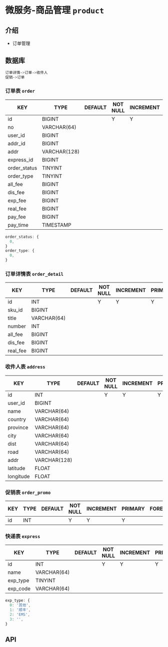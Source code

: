 # 微服务-商品管理 `product`

## 介绍

- 订单管理

## 数据库

```sh
订单详情->订单->收件人
促销->订单
```

### 订单表 `order`

| KEY          | TYPE         | DEFAULT | NOT NULL | INCREMENT | PRIMARY | FOREIGN | NOTICE |
|--------------|--------------|---------|----------|-----------|---------|---------|--------|
| id           | BIGINT       |         | Y        | Y         | Y       |         |        |
| no           | VARCHAR(64)  |         |          |           |         |         |        |
| user_id      | BIGINT       |         |          |           |         |         |        |
| addr_id      | BIGINT       |         |          |           |         |         |        |
| addr         | VARCHAR(128) |         |          |           |         |         |        |
| express_id   | BIGINT       |         |          |           |         |         |        |
| order_status | TINYINT      |         |          |           |         |         |        |
| order_type   | TINYINT      |         |          |           |         |         |        |
| all_fee      | BIGINT       |         |          |           |         |         |        |
| dis_fee      | BIGINT       |         |          |           |         |         |        |
| exp_fee      | BIGINT       |         |          |           |         |         |        |
| real_fee     | BIGINT       |         |          |           |         |         |        |
| pay_fee      | BIGINT       |         |          |           |         |         |        |
| pay_time     | TIMESTAMP    |         |          |           |         |         |        |

```js
order_status: {
  0,
}
order_type: {
  0,
}
```

### 订单详情表 `order_detail`

| KEY      | TYPE        | DEFAULT | NOT NULL | INCREMENT | PRIMARY | FOREIGN | NOTICE |
|----------|-------------|---------|----------|-----------|---------|---------|--------|
| id       | INT         |         | Y        | Y         | Y       |         |        |
| sku_id   | BIGINT      |         |          |           |         |         |        |
| title    | VARCHAR(64) |         |          |           |         |         |        |
| number   | INT         |         |          |           |         |         |        |
| all_fee  | BIGINT      |         |          |           |         |         |        |
| dis_fee  | BIGINT      |         |          |           |         |         |        |
| real_fee | BIGINT      |         |          |           |         |         |        |

### 收件人表 `address`

| KEY       | TYPE         | DEFAULT | NOT NULL | INCREMENT | PRIMARY | FOREIGN | NOTICE |
|-----------|--------------|---------|----------|-----------|---------|---------|--------|
| id        | INT          |         | Y        | Y         | Y       |         |        |
| user_id   | BIGINT       |         |          |           |         |         |        |
| name      | VARCHAR(64)  |         |          |           |         |         |        |
| country   | VARCHAR(64)  |         |          |           |         |         |        |
| province  | VARCHAR(64)  |         |          |           |         |         |        |
| city      | VARCHAR(64)  |         |          |           |         |         |        |
| dist      | VARCHAR(64)  |         |          |           |         |         |        |
| road      | VARCHAR(64)  |         |          |           |         |         |        |
| addr      | VARCHAR(128) |         |          |           |         |         |        |
| latitude  | FLOAT        |         |          |           |         |         |        |
| longitude | FLOAT        |         |          |           |         |         |        |

### 促销表 `order_promo`

| KEY | TYPE | DEFAULT | NOT NULL | INCREMENT | PRIMARY | FOREIGN | NOTICE |
|-----|------|---------|----------|-----------|---------|---------|--------|
| id  | INT  |         | Y        | Y         | Y       |         |        |

### 快递表 `express`

| KEY      | TYPE        | DEFAULT | NOT NULL | INCREMENT | PRIMARY | FOREIGN | NOTICE |
|----------|-------------|---------|----------|-----------|---------|---------|--------|
| id       | INT         |         | Y        | Y         | Y       |         |        |
| name     | VARCHAR(64) |         |          |           |         |         |        |
| exp_type | TINYINT     |         |          |           |         |         |        |
| exp_code | VARCHAR(64) |         |          |           |         |         |        |

```js
exp_type: {
  0: '其他',
  1: '顺丰',
  2: 'EMS',
  3: '',
}
```

## API